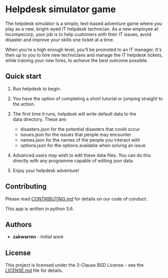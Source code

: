 # Helpdesk simulator game

The helpdesk simulator is a simple, text-based adventure game where
you play as a new, bright-eyed IT helpdesk technician. As a new
employee at Incompecorp, your job is to help customers with their IT
issues, avoid disaster and improve your skills one ticket at a time.

When you're a high enough level, you'll be promoted to an IT manager.
It's then up to you to hire new technicians and manage the IT helpdesk
tickets, while training your new hires, to achieve the best outcome
possible.

## Quick start

1. Run helpdesk to begin.

2. You have the option of completing a short tutorial or jumping
   straight to the action.

3. The first time it runs, helpdesk will write default data to the  
   data directory. These are:

   - disasters.json for the potential disasters that could occur
   - issues.json for the issues that people may encounter
   - names.json for the names of the people you interact with
   - options.json for the options available when solving an issue

4. Advanced users may wish to edit these data files. You can do this
   directly with any programme capable of editing json data.

5. Enjoy your helpdesk adventure!

## Contributing

Please read [CONTRIBUTING.md](CONTRIBUTING.md) for details on our code of conduct.

This app is written in python 3.6.

## Authors

- **zakwarren** - *Initial work*

## License

This project is licensed under the 3-Clause BSD License - see the [LICENSE.md](LICENSE.md) file for details.
